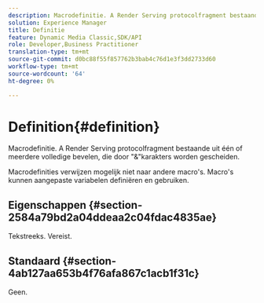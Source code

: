 ```yaml
---
description: Macrodefinitie. A Render Serving protocolfragment bestaande uit één of meerdere volledige bevelen, die door "&"karakters worden gescheiden.
solution: Experience Manager
title: Definitie
feature: Dynamic Media Classic,SDK/API
role: Developer,Business Practitioner
translation-type: tm+mt
source-git-commit: d0bc88f55f857762b3bab4c76d1e3f3dd2733d60
workflow-type: tm+mt
source-wordcount: '64'
ht-degree: 0%

---
```



# Definition{#definition}

Macrodefinitie. A Render Serving protocolfragment bestaande uit één of meerdere volledige bevelen, die door &quot;&amp;&quot;karakters worden gescheiden.

Macrodefinities verwijzen mogelijk niet naar andere macro&#39;s. Macro&#39;s kunnen aangepaste variabelen definiëren en gebruiken.

## Eigenschappen {#section-2584a79bd2a04ddeaa2c04fdac4835ae}

Tekstreeks. Vereist.

## Standaard {#section-4ab127aa653b4f76afa867c1acb1f31c}

Geen.
